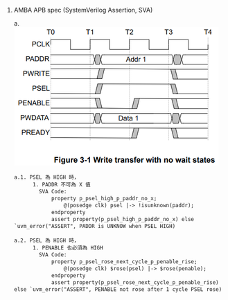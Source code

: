 1.  AMBA APB spec (SystemVerilog Assertion, SVA)

    a.
    ![alt text](image.png)

        a.1. PSEL 為 HIGH 時，
              1. PADDR 不可為 X 值
                SVA Code:
                    property p_psel_high_p_paddr_no_x;
                        @(posedge clk) psel |-> !isunknown(paddr);
                    endproperty
                    assert property(p_psel_high_p_paddr_no_x) else `uvm_error("ASSERT", PADDR is UNKNOW when PSEL HIGH)

        a.2. PSEL 為 HIGH 時，
              1. PENABLE 也必須為 HIGH
                SVA Code:
                    property p_psel_rose_next_cycle_p_penable_rise;
                        @(posedge clk) $rose(psel) |-> $rose(penable);
                    endproperty
                    assert property(p_psel_rose_next_cycle_p_penable_rise) else `uvm_error("ASSERT", PENABLE not rose after 1 cycle PSEL rose)
